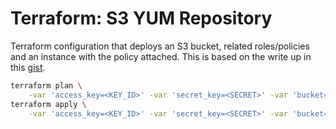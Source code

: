 # Terraform: S3 YUM Repository

Terraform configuration that deploys an S3 bucket, related roles/policies and an instance with the policy attached. This is based on the write up in this [gist](https://gist.github.com/phrawzty/ca3453addc92a13a9c19).

```sh
terraform plan \
    -var 'access_key=<KEY_ID>' -var 'secret_key=<SECRET>' -var 'bucket=<BUCKET_NAME>'
terraform apply \
    -var 'access_key=<KEY_ID>' -var 'secret_key=<SECRET>' -var 'bucket=<BUCKET_NAME>'
```
